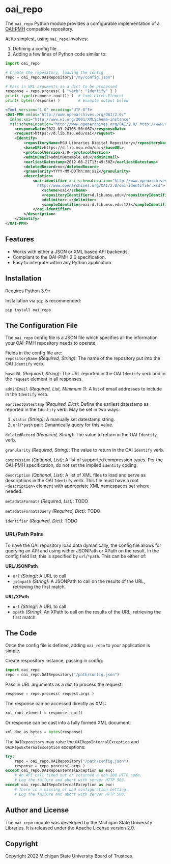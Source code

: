 # oai_repo
The `oai_repo` Python module provides a configurable implementation of a
[OAI-PMH](http://openarchives.org/OAI/openarchivesprotocol.html) compatible repository.

At its simplest, using `oai_repo` involves:
1. Defining a config file.
2. Adding a few lines of Python code similar to:
```python
import oai_repo

# Create the repository, loading the config
repo = oai_repo.OAIRepository("/my/config.json")

# Pass in URL arguments as a dict to be processed
response = repo.process( { "verb": "Identify" } )
print( type(response.root()) )  # lxml.etree.Element
print( bytes(response) )        # Example output below
```
```xml
<?xml version="1.0" encoding="UTF-8"?>
<OAI-PMH xmlns="http://www.openarchives.org/OAI/2.0/"
  xmlns:xsi="http://www.w3.org/2001/XMLSchema-instance"
  xsi:schemaLocation="http://www.openarchives.org/OAI/2.0/ http://www.openarchives.org/OAI/2.0/OAI-PMH.xsd">
    <responseDate>2022-03-24T05:50:06Z</responseDate>
    <request>https://d.lib.msu.edu/oai</request>
    <Identify>
        <repositoryName>MSU Libraries Digital Repository</repositoryName>
        <baseURL>https://d.lib.msu.edu/oai</baseURL>
        <protocolVersion>2.0</protocolVersion>
        <adminEmail>admin@example.edu</adminEmail>
        <earliestDatestamp>2012-08-21T13:49:50Z</earliestDatestamp>
        <deletedRecord>no</deletedRecord>
        <granularity>YYYY-MM-DDThh:mm:ssZ</granularity>
        <description>
            <oai-identifier xsi:schemaLocation="http://www.openarchives.org/OAI/2.0/oai-identifier
              http://www.openarchives.org/OAI/2.0/oai-identifier.xsd">
                <scheme>oai</scheme>
                <repositoryIdentifier>d.lib.msu.edu</repositoryIdentifier>
                <delimiter>:</delimiter>
                <sampleIdentifier>oai:d.lib.msu.edu:123</sampleIdentifier>
            </oai-identifier>
        </description>
    </Identify>
</OAI-PMH>
```

## Features
* Works with either a JSON or XML based API backends.
* Compliant to the OAI-PMH 2.0 specification.
* Easy to integrate within any Python application.

## Installation
Requires Python 3.9+

Installation via `pip` is recommended:
```
pip install oai_repo
```

## The Configuration File
The `oai_repo` config file is a JSON file which specifies all the information your OAI-PMH repository needs to operate.

Fields in the config file are:  
`repositoryName` _(Required, String)_: The name of the repository put into the OAI `Identify` verb.

`baseURL` _(Required, String)_: The URL reported in the OAI `Identify` verb and in the `request` element in all responses.

`adminEmail` _(Required, List, Minimum 1)_: A list of email addresses to include in the `Identify` verb.

`earliestDatestamp` _(Required, Dict)_: Define the earliest datestamp as reported in the `Identify` verb. May be set in two ways:

1. `static` _(String)_: A manually set datestamp string.
2. `url`/`*path` pair: Dynamically query for this value.

`deletedRecord` _(Required, String)_: The value to return in the OAI `Identify` verb.

`granularity` _(Required, String)_: The value to return in the OAI `Identify` verb.

`compression` _(Optional, List)_: A list of supported compression types. Per the OAI-PMH specification, do not set the implied `identity` coding.

`description` _(Optional, List)_: A list of XML files to load and serve as descriptions in the OAI `Identify` verb. This file must have a root `<description>` element with appropriate XML namespaces set where needed.

`metadataFormats` _(Required, List)_: TODO

`metadataFormatsQuery` _(Required, Dict)_: TODO

`identifier` _(Required, Dict)_: TODO

### URL/Path Pairs
To have the OAI repository load data dymanically, the config file allows for
querying an API and using wither JSONPath or XPath on the result. In the config
field list, this is specified by `url`/`*path`. This can be either of:  

**URL/JSONPath**  
* `url` _(String)_: A URL to call
* `jsonpath` _(String)_: A JSONPath to call on the results of the URL, retrieving the first match.

**URL/XPath**  
* `url` _(String)_: A URL to call
* `xpath` _(String)_: An XPath to call on the results of the URL, retrieving the first match.

## The Code
Once the config file is defined, adding `oai_repo` to your application is simple.

Create respository instance, passing in config:
```python
import oai_repo
repo = oai_repo.OAIRepository("/path/config.json")
```

Pass in URL arguments as a dict to process the request:
```python
response = repo.process( request.args )
```

The response can be accessed directly as XML:
```python
xml_root_element = response.root()
```

Or response can be cast into a fully formed XML document:
```python
xml_doc_as_bytes = bytes(response)
```

The `OAIRepository` may raise the `OAIRepoInternalException`
and `OAIRepoExternalException` exceptions:
```python
try:
    repo = oai_repo.OAIRepository("/path/config.json")
    response = repo.process( args )
except oai_repo.OAIRepoExternalException as exc:
    # An API call timed out or returned a non-200 HTTP code.
    # Log the failure and abort with server HTTP 503.
except oai_repo.OAIRepoInternalException as exc:
    # There is a missing or bad configuration setting.
    # Log the failure and abort with server HTTP 500.
```

## Author and License
The `oai_repo` module was developed by the Michigan State University Libraries.
It is released under the Apache License version 2.0.

## Copyright
Copyright 2022 Michigan State University Board of Trustees
